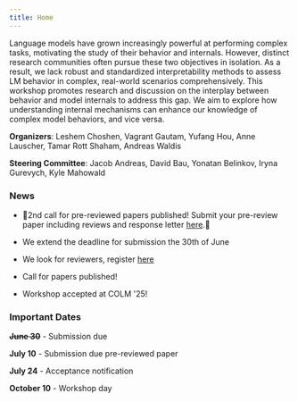 ```yaml
---
title: Home
---
```



Language models have grown increasingly powerful at performing complex tasks, motivating the study of their behavior and internals. However, distinct research communities often pursue these two objectives in isolation. As a result, we lack robust and standardized interpretability methods to assess LM behavior in complex, real-world scenarios comprehensively. This workshop promotes research and discussion on the interplay between behavior and model internals to address this gap. We aim to explore how understanding internal mechanisms can enhance our knowledge of complex model behaviors, and vice versa.

**Organizers**: Leshem Choshen, Vagrant Gautam, Yufang Hou, Anne Lauscher, Tamar Rott Shaham, Andreas Waldis

**Steering Committee**: Jacob Andreas, David Bau, Yonatan Belinkov, Iryna Gurevych, Kyle Mahowald

### News
* 🚨2nd call for pre-reviewed papers published! Submit your pre-review paper including reviews and response letter [here](https://openreview.net/group?id=colmweb.org/COLM/2025/Workshop/INTERPLAY_Pre_Reviewed#tab-your-consoles).🚨

* We extend the deadline for submission the 30th of June

* We look for reviewers, register [here](https://interplay-workshop.limesurvey.net/615291?lang=en)

* Call for papers published!

* Workshop accepted at COLM '25!

### Important Dates

**<del>June 30** - Submission due</del>

**July 10** - Submission due pre-reviewed paper

**July 24** - Acceptance notification

**October 10** - Workshop day

